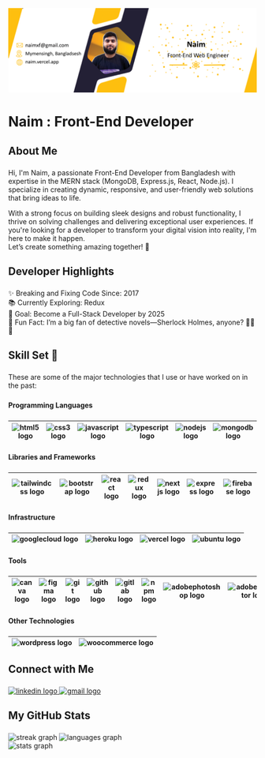 <div align="center">
  <img src="https://raw.githubusercontent.com/FollowNaim/FollowNaim/refs/heads/main/Banner%20of%20Naim.png"  />
</div>

###

<h1 align="left">Naim : Front-End Developer</h1>

###

<h2 align="left">About Me</h2>

###

<p align="left">Hi, I'm Naim, a passionate Front-End Developer from Bangladesh with expertise in the MERN stack (MongoDB, Express.js, React, Node.js). I specialize in creating dynamic, responsive, and user-friendly web solutions that bring ideas to life.

With a strong focus on building sleek designs and robust functionality, I thrive on solving challenges and delivering exceptional user experiences. If you're looking for a developer to transform your digital vision into reality, I'm here to make it happen. <br/> Let’s create something amazing together! 🚀</p>

###

<h2 align="left">Developer Highlights</h2>

###

<p align="left">✨ Breaking and Fixing Code Since: 2017<br>📚 Currently Exploring: Redux<br>🎯 Goal: Become a Full-Stack Developer by 2025<br>🎲 Fun Fact: I’m a big fan of detective novels—Sherlock Holmes, anyone? 🕵️‍♂️📖</p>

###

<h2 align="left">Skill Set 💪</h2>

###

<p align="left">These are some of the major technologies that I use or have worked on in the past:</p>

###

<h4 align="left">Programming Languages</h4>

###

<div align="left">

  <img src="https://cdn.jsdelivr.net/gh/devicons/devicon/icons/html5/html5-original.svg" height="40" alt="html5 logo"  />|  <img src="https://cdn.jsdelivr.net/gh/devicons/devicon/icons/css3/css3-original.svg" height="40" alt="css3 logo"  />|  <img src="https://cdn.jsdelivr.net/gh/devicons/devicon/icons/javascript/javascript-original.svg" height="40" alt="javascript logo"  />|  <img src="https://cdn.jsdelivr.net/gh/devicons/devicon/icons/typescript/typescript-original.svg" height="40" alt="typescript logo"  />|  <img src="https://cdn.jsdelivr.net/gh/devicons/devicon/icons/nodejs/nodejs-original.svg" height="40" alt="nodejs logo"  />|  <img src="https://cdn.jsdelivr.net/gh/devicons/devicon/icons/mongodb/mongodb-original.svg" height="40" alt="mongodb logo"  />
|--|--|--|--|--|--|
</div>

###

<h4 align="left">Libraries and Frameworks</h4>

###

<div align="left">

 <img src="https://cdn.jsdelivr.net/gh/devicons/devicon/icons/tailwindcss/tailwindcss-original-wordmark.svg" height="40" alt="tailwindcss logo"  />|  <img src="https://cdn.jsdelivr.net/gh/devicons/devicon/icons/bootstrap/bootstrap-original.svg" height="40" alt="bootstrap logo"  />|  <img src="https://cdn.jsdelivr.net/gh/devicons/devicon/icons/react/react-original.svg" height="40" alt="react logo"  />| <img src="https://cdn.jsdelivr.net/gh/devicons/devicon/icons/redux/redux-original.svg" height="40" alt="redux logo"  />|  <img src="https://cdn.jsdelivr.net/gh/devicons/devicon/icons/nextjs/nextjs-original.svg" height="40" alt="nextjs logo"  />|  <img src="https://skillicons.dev/icons?i=express" height="40" alt="express logo"  />|<img src="https://cdn.jsdelivr.net/gh/devicons/devicon/icons/firebase/firebase-plain.svg" height="40" alt="firebase logo"  />
|--|--|--|--|--|--|--|
  
</div>

###

<h4 align="left">Infrastructure</h4>

###

<div align="left">

  <img src="https://cdn.jsdelivr.net/gh/devicons/devicon/icons/googlecloud/googlecloud-original.svg" height="40" alt="googlecloud logo"  />|    <img src="https://cdn.jsdelivr.net/gh/devicons/devicon/icons/heroku/heroku-original.svg" height="40" alt="heroku logo"  />|      <img src="https://skillicons.dev/icons?i=vercel" height="40" alt="vercel logo"  />|   <img src="https://cdn.simpleicons.org/ubuntu/E95420" height="40" alt="ubuntu logo"  />|
|--|--|--|--|

</div>

###

<h4 align="left">Tools</h4>

###

<div align="left">


 <img src="https://cdn.jsdelivr.net/gh/devicons/devicon/icons/canva/canva-original.svg" height="40" alt="canva logo"  />|    <img src="https://cdn.jsdelivr.net/gh/devicons/devicon/icons/figma/figma-original.svg" height="40" alt="figma logo"  />|    <img src="https://cdn.jsdelivr.net/gh/devicons/devicon/icons/git/git-original.svg" height="40" alt="git logo"  />|   <img src="https://skillicons.dev/icons?i=github" height="40" alt="github logo"  />|    <img src="https://cdn.jsdelivr.net/gh/devicons/devicon/icons/gitlab/gitlab-original.svg" height="40" alt="gitlab logo"  />|    <img src="https://cdn.jsdelivr.net/gh/devicons/devicon/icons/npm/npm-original-wordmark.svg" height="40" alt="npm logo"  />|  <img src="https://skillicons.dev/icons?i=ps" height="40" alt="adobephotoshop logo"  />|  <img src="https://skillicons.dev/icons?i=ai" height="40" alt="adobeillustrator logo"  />
|--|--|--|--|--|--|--|--|


</div>

###

<h4 align="left">Other Technologies</h4>

###

<div align="left">

   <img src="https://skillicons.dev/icons?i=wordpress" height="40" alt="wordpress logo"  />|      <img src="https://cdn.simpleicons.org/woocommerce/96588A" height="40" alt="woocommerce logo"  />
|--|--|

</div>

###



<h2 align="left">Connect with Me</h2>

###

<div align="left">
  <a href="https://www.linkedin.com/in/follownaim/" target="_blank">
    <img src="https://raw.githubusercontent.com/maurodesouza/profile-readme-generator/master/src/assets/icons/social/linkedin/default.svg" width="52" height="40" alt="linkedin logo"  />
  </a>
  <a href="mailto:naimxf@gmail.com" target="_blank">
    <img src="https://raw.githubusercontent.com/maurodesouza/profile-readme-generator/master/src/assets/icons/social/gmail/default.svg" width="52" height="40" alt="gmail logo"  />
  </a>
</div>

###

<h2 align="left">My GitHub Stats</h2>

###

<div align="left">
  <img src="https://streak-stats.demolab.com?user=FollowNaim&locale=en&mode=daily&theme=dark&hide_border=false&border_radius=5&order=3" height="150" alt="streak graph"  />
  <img src="https://github-readme-stats.vercel.app/api/top-langs?username=FollowNaim&locale=en&hide_title=false&layout=compact&card_width=320&langs_count=5&theme=dark&hide_border=false&order=2" height="150" alt="languages graph"  /> <br/>
  <img src="https://github-readme-stats.vercel.app/api?username=FollowNaim&hide_title=false&hide_rank=false&show_icons=true&include_all_commits=true&count_private=true&disable_animations=false&theme=dark&locale=en&hide_border=false&order=1" height="150" alt="stats graph"  />
  
</div>

###
